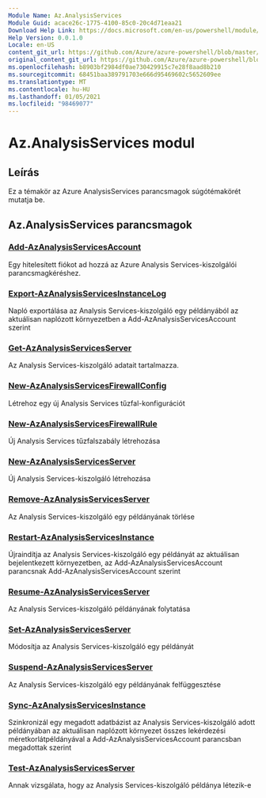 ```yaml
---
Module Name: Az.AnalysisServices
Module Guid: acace26c-1775-4100-85c0-20c4d71eaa21
Download Help Link: https://docs.microsoft.com/en-us/powershell/module/az.analysisservices
Help Version: 0.0.1.0
Locale: en-US
content_git_url: https://github.com/Azure/azure-powershell/blob/master/src/AnalysisServices/AnalysisServices/help/Az.AnalysisServices.md
original_content_git_url: https://github.com/Azure/azure-powershell/blob/master/src/AnalysisServices/AnalysisServices/help/Az.AnalysisServices.md
ms.openlocfilehash: b8903bf2984df0ae730429915c7e28f8aad8b210
ms.sourcegitcommit: 68451baa389791703e666d95469602c5652609ee
ms.translationtype: MT
ms.contentlocale: hu-HU
ms.lasthandoff: 01/05/2021
ms.locfileid: "98469077"
---
```

# Az.AnalysisServices modul
## Leírás
Ez a témakör az Azure AnalysisServices parancsmagok súgótémakörét mutatja be.

## Az.AnalysisServices parancsmagok
### [Add-AzAnalysisServicesAccount](Add-AzAnalysisServicesAccount.md)
Egy hitelesített fiókot ad hozzá az Azure Analysis Services-kiszolgálói parancsmagkéréshez.

### [Export-AzAnalysisServicesInstanceLog](Export-AzAnalysisServicesInstanceLog.md)
Napló exportálása az Analysis Services-kiszolgáló egy példányából az aktuálisan naplózott környezetben a Add-AzAnalysisServicesAccount szerint

### [Get-AzAnalysisServicesServer](Get-AzAnalysisServicesServer.md)
Az Analysis Services-kiszolgáló adatait tartalmazza.

### [New-AzAnalysisServicesFirewallConfig](New-AzAnalysisServicesFirewallConfig.md)
Létrehoz egy új Analysis Services tűzfal-konfigurációt 

### [New-AzAnalysisServicesFirewallRule](New-AzAnalysisServicesFirewallRule.md)
Új Analysis Services tűzfalszabály létrehozása

### [New-AzAnalysisServicesServer](New-AzAnalysisServicesServer.md)
Új Analysis Services-kiszolgáló létrehozása

### [Remove-AzAnalysisServicesServer](Remove-AzAnalysisServicesServer.md)
Az Analysis Services-kiszolgáló egy példányának törlése

### [Restart-AzAnalysisServicesInstance](Restart-AzAnalysisServicesInstance.md)
Újraindítja az Analysis Services-kiszolgáló egy példányát az aktuálisan bejelentkezett környezetben, az Add-AzAnalysisServicesAccount parancsnak Add-AzAnalysisServicesAccount szerint

### [Resume-AzAnalysisServicesServer](Resume-AzAnalysisServicesServer.md)
Az Analysis Services-kiszolgáló példányának folytatása

### [Set-AzAnalysisServicesServer](Set-AzAnalysisServicesServer.md)
Módosítja az Analysis Services-kiszolgáló egy példányát

### [Suspend-AzAnalysisServicesServer](Suspend-AzAnalysisServicesServer.md)
Az Analysis Services-kiszolgáló egy példányának felfüggesztése

### [Sync-AzAnalysisServicesInstance](Sync-AzAnalysisServicesInstance.md)
Szinkronizál egy megadott adatbázist az Analysis Services-kiszolgáló adott példányában az aktuálisan naplózott környezet összes lekérdezési méretkorlátpéldányával a Add-AzAnalysisServicesAccount parancsban megadottak szerint

### [Test-AzAnalysisServicesServer](Test-AzAnalysisServicesServer.md)
Annak vizsgálata, hogy az Analysis Services-kiszolgáló példánya létezik-e

